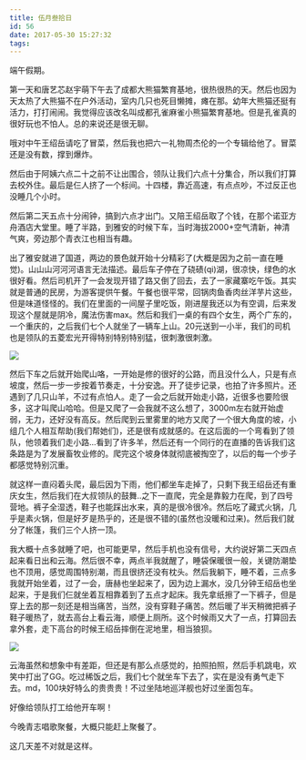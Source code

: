 ```yaml
---
title: 伍月叁拾日
id: 56
date: 2017-05-30 15:27:32
tags:
---
```


端午假期。

第一天和唐艺芯赵宇萌下午去了成都大熊猫繁育基地，很热很热的天。然后也因为天太热了大熊猫不在户外活动，室内几只也死目懒摊，瘫在那。幼年大熊猫还挺有活力，打打闹闹。我觉得应该改名叫成都孔雀麻雀小熊猫繁育基地。但是孔雀真的很好玩也不怕人。总的来说还是很无聊。

哦对中午王绍岳请吃了冒菜，然后我也把六一礼物周杰伦的一个专辑给他了。冒菜还是没有数，撑到爆炸。

然后由于阿姨六点二十之前不让出围合，领队让我们六点十分集合，所以我们打算去校外住。最后是仨人挤了一个标间。十四楼，靠近高速，有点点吵，不过反正也没睡几个小时。

然后第二天五点十分闹钟，搞到六点才出门。又陪王绍岳取了个钱，在那个诺亚方舟酒店大堂里。睡了半路，到雅安的时候下车，当时海拔2000+空气清新，神清气爽，旁边那个青衣江也相当有趣。

出了雅安就进了国道，两边的景色就开始十分精彩了(大概是因为之前一直在睡觉)。山山山河河河语言无法描述。最后车子停在了硗碛(qi)湖，很凉快，绿色的水很好看。然后司机开了一会发现开错了路又倒了回去，去了一家藏寨吃午饭。其实就是普通的民房，为游客提供午餐。午餐也很平常，回锅肉鱼香肉丝洋芋片这些，但是味道怪怪的。我们在里面的一间屋子里吃饭，刚进屋我还以为有空调，后来发现这个屋就是阴冷，魔法伤害max。然后和我们一桌的有四个女生，两个广东的，一个重庆的，之后我们七个人就坐了一辆车上山。20元送到一小半，我们的司机也是领队的五菱宏光开得特别特别特别猛，很刺激很刺激。

![](http://img.cyrise.cn/wp-content/uploads/2017/05/20170529_161322.jpg)

然后下车之后就开始爬山咯，一开始是修的很好的公路，而且没什么人，只是有点坡度，然后一步一步按着节奏走，十分安逸。开了徒步记录，也拍了许多照片。还遇到了几只山羊，不过有点怕人。走了一会之后就开始走小路，近很多也要险很多，这才叫爬山哈哈。但是又爬了一会我就不这么想了，3000m左右就开始虚弱，无力，还好没有高反。然后爬到云里雾里的地方又爬了一个很大角度的坡，小组几个人相互帮助(我们帮她们)，还是很有成就感的。在这后面的一个弯看到了领队，他领着我们走小路...看到了许多羊，然后还有一个同行的在直播的告诉我们这条路是为了发展畜牧业修的。爬完这个坡身体就彻底被掏空了，以后的每一个步子都感觉特别沉重。

就这样一直闷着头爬，最后因为下雨，他们都坐车走掉了，只剩下我王绍岳还有重庆女生，然后我们在大叔领队的鼓舞..之下一直爬，完全是靠毅力在爬，到了四号营地。裤子全湿透，鞋子也能踩出水来，真的是很冷很冷。然后吃了藏式火锅，几乎是素火锅，但是好歹是热乎的，还是很不错的(虽然也没暖和过来)。然后我们就分了帐篷，我们三个人挤一顶。

我大概十点多就睡了吧，也可能更早，然后手机也没有信号，大约说好第二天四点起来看日出和云海。然后很不幸，两点半我就醒了，睡袋保暖很一般，关键防潮垫也不顶用，感觉周围特别潮，而且很挤还没有枕头。然后我躺下，睡不着，三点多我就开始坐着，过了一会，唐赫也坐起来了，因为边上漏水，没几分钟王绍岳也坐起来，于是我们仨就坐着互相靠着到了五点才起床。我先拿纸擦了一下裤子，但是穿上去的那一刻还是相当痛苦，当然，没有穿鞋子痛苦。然后暖了半天稍微把裤子鞋子暖热了，就去高台上看云海，顺便上厕所。这个时候雨又大了一点，打算回去拿外套，走下高台的时候王绍岳摔倒在泥地里，相当狼狈。

![](http://img.cyrise.cn/wp-content/uploads/2017/05/20170530_055751.jpg)

云海虽然和想象中有差距，但还是有那么点感觉的，拍照拍照，然后手机跳电，欢笑中打出了GG。吃过稀饭之后，我们七个就坐车下去了，实在是没有勇气走下去。md，100块好特么的贵贵贵！不过坐陆地巡洋舰也好过坐面包车。

好像给领队打工给他开车啊！

今晚青志唱歌聚餐，大概只能赶上聚餐了。

这几天差不对就是这样。
